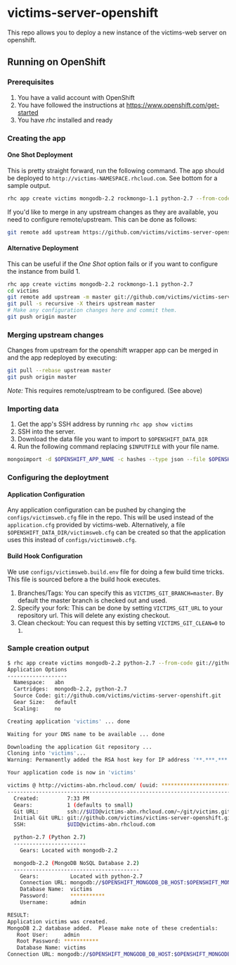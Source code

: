 victims-server-openshift
========================

This repo allows you to deploy a new instance of the victims-web server on openshift.

## Running on OpenShift
### Prerequisites
1. You have a valid account with OpenShift
2. You have followed the instructions at https://www.openshift.com/get-started
3. You have *rhc* installed and ready

### Creating the app
#### One Shot Deployment
This is pretty straight forward, run the following command. The app should be deployed to ```http://victims-NAMESPACE.rhcloud.com```. See bottom for a sample output.
```sh
rhc app create victims mongodb-2.2 rockmongo-1.1 python-2.7 --from-code git://github.com/victims/victims-server-openshift.git
```
If you'd like to merge in any upstream changes as they are available, you need to configure remote/upstream. This can be done as follows:
```sh
git remote add upstream https://github.com/victims/victims-server-openshift.git
```
#### Alternative Deployment
This can be useful if the *One Shot* option fails or if you want to configure the instance from build 1.
```sh
rhc app create victims mongodb-2.2 rockmongo-1.1 python-2.7
cd victims
git remote add upstream -m master git://github.com/victims/victims-server-openshift.git
git pull -s recursive -X theirs upstream master
# Make any configuration changes here and commit them.
git push origin master
```
### Merging upstream changes
Changes from upstream for the openshift wrapper app can be merged in and the app redeployed by executing:
```sh
git pull --rebase upstream master
git push origin master
```
_Note:_ This requires remote/usptream to be configured. (See above)
### Importing data
1. Get the app's SSH address by running ```rhc app show victims```
2. SSH into the server.
3. Download the data file you want to import to ```$OPENSHIFT_DATA_DIR```
4. Run the following command replacing ```$INPUTFILE``` with your file name.

```sh
mongoimport -d $OPENSHIFT_APP_NAME -c hashes --type json --file $OPENSHIFT_DATA_DIR/$INPUTFILE  -h $OPENSHIFT_MONGODB_DB_HOST  -u admin -p $OPENSHIFT_MONGODB_DB_PASSWORD --port $OPENSHIFT_MONGODB_DB_PORT
```
### Configuring the deploytment
#### Application Configuration
Any application configuration can be pushed by changing the ```configs/victimsweb.cfg``` file in the repo. This will be used instead of the ```application.cfg``` provided by victims-web.
Alternatively, a file ```$OPENSHIFT_DATA_DIR/victimsweb.cfg``` can be created so that the application uses this instead of ```configs/victimsweb.cfg```.
#### Build Hook Configuration
We use ```configs/victimsweb.build.env``` file for doing a few build time tricks. This file is sourced before a the build hook executes.

1. Branches/Tags: You can specify this as ```VICTIMS_GIT_BRANCH=master```. By default the master branch is checked out and used.
2. Specify your fork: This can be done by setting ```VICTIMS_GIT_URL``` to your repository url. This will delete any existing checkout.
3. Clean checkout: You can request this by setting ```VICTIMS_GIT_CLEAN=0``` to ```1```.

### Sample creation output
```sh
$ rhc app create victims mongodb-2.2 python-2.7 --from-code git://github.com/victims/victims-server-openshift.git
Application Options
-------------------
  Namespace:   abn
  Cartridges:  mongodb-2.2, python-2.7
  Source Code: git://github.com/victims/victims-server-openshift.git
  Gear Size:   default
  Scaling:     no

Creating application 'victims' ... done

Waiting for your DNS name to be available ... done

Downloading the application Git repository ...
Cloning into 'victims'...
Warning: Permanently added the RSA host key for IP address '**.***.***.**' to the list of known hosts.

Your application code is now in 'victims'

victims @ http://victims-abn.rhcloud.com/ (uuid: **********************)
--------------------------------------------------------------------------
  Created:         7:33 PM
  Gears:           1 (defaults to small)
  Git URL:         ssh://$UID@victims-abn.rhcloud.com/~/git/victims.git/
  Initial Git URL: git://github.com/victims/victims-server-openshift.git
  SSH:             $UID@victims-abn.rhcloud.com

  python-2.7 (Python 2.7)
  -----------------------
    Gears: Located with mongodb-2.2

  mongodb-2.2 (MongoDB NoSQL Database 2.2)
  ----------------------------------------
    Gears:          Located with python-2.7
    Connection URL: mongodb://$OPENSHIFT_MONGODB_DB_HOST:$OPENSHIFT_MONGODB_DB_PORT/
    Database Name:  victims
    Password:       ***********
    Username:       admin

RESULT:
Application victims was created.
MongoDB 2.2 database added.  Please make note of these credentials:
   Root User:     admin
   Root Password: ***********
   Database Name: victims
Connection URL: mongodb://$OPENSHIFT_MONGODB_DB_HOST:$OPENSHIFT_MONGODB_DB_PORT/

```
